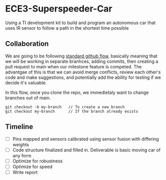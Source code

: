 # ECE3-Superspeeder-Car
Using a TI development kit to build and program an autonomous car that uses IR sensor to follow a path in the shortest time possible

## Collaboration
We are going to be following [standard github flow](https://guides.github.com/introduction/flow/), basically meaning that we will be working in separate branhces, adding commits, then creating a pull request to main when our milestone feature is competed. The advantgae of this is that we can avoid merge conflicts, review each other's code and make suggestions, and potentially add the ability for testing if we decide it's valuable.

In this flow, once you clone the repo, we immedietaly want to change branches out of main.
```
git checkout -b my-branch 	// To create a new branch
git checkout my-branch		// If the branch already exists
```

## Timeline
- [ ] Pins mapped and sensors calibrated using sensor fusion with differing weights
- [ ] Code structure finalized and filled in. Deliverable is basic moving car of any form
- [ ] Optimize for robustness
- [ ] Optimize for speed
- [ ] Write report
